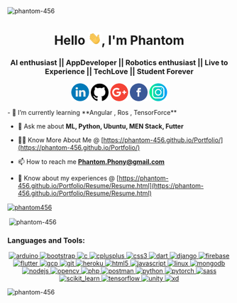 <p align="left"> <img src="https://komarev.com/ghpvc/?username=phantom-456&label=Profile%20views&color=0e75b6&style=flat" alt="phantom-456" /> </p>

<h1 align="center">Hello <img src="https://raw.githubusercontent.com/ABSphreak/ABSphreak/master/gifs/Hi.gif" width="30px">, I'm Phantom</h1>
<h3 align="center">AI enthusiast || AppDeveloper || Robotics enthusiast || Live to Experience || TechLove || Student Forever</h3>
<p align = "center">
<a href="https://www.linkedin.com/in/ashiqfmohammed/"><img src="https://github.com/Phantom-456/Phantom-456/blob/master/logos/linkedin.png" width="40" /></a>
<a href="https://github.com/Phantom-456"><img src="https://github.com/Phantom-456/Phantom-456/blob/master/logos/github-logo.png" width="40" /></a>
<a href="mailto:phantom.phony@gmail.com"><img src="https://github.com/Phantom-456/Phantom-456/blob/master/logos/google-plus.png" width="40" /></a>
<a href="https://www.facebook.com/ashiq.7524"><img src="https://github.com/Phantom-456/Phantom-456/blob/master/logos/facebook.png" width="40" /></a>
<a href="https://www.instagram.com/Phantom__Pharaoh"><img src="https://github.com/Phantom-456/Phantom-456/blob/master/logos/instagram.png" width="40" /></a>
</p>
- 🌱 I’m currently learning **Angular , Ros , TensorForce**

- 💬 Ask me about **ML, Python, Ubuntu, MEN Stack, Futter**

- 👨‍💻 Know More About Me @ [https://phantom-456.github.io/Portfolio/](https://phantom-456.github.io/Portfolio/)

- 📫 How to reach me **Phantom.Phony@gmail.com**

- 📄 Know about my experiences @ [https://phantom-456.github.io/Portfolio/Resume/Resume.html](https://phantom-456.github.io/Portfolio/Resume/Resume.html)


<p align="left">
<a href="https://dev.to/phantom456" target="blank"><img align="center" src="https://cdn.jsdelivr.net/npm/simple-icons@3.0.1/icons/dev-dot-to.svg" alt="phantom456" height="30" width="40" /></a>
</p>


<p>&nbsp;<img align="center" src="https://github-readme-stats.vercel.app/api?username=phantom-456&show_icons=true&locale=en" alt="phantom-456" /></p>


<h3 align="left">Languages and Tools:</h3>
<p align="center"> <a href="https://www.arduino.cc/" target="_blank"> <img src="https://cdn.worldvectorlogo.com/logos/arduino-1.svg" alt="arduino" width="40" height="40"/> </a> <a href="https://getbootstrap.com" target="_blank"> <img src="https://devicons.github.io/devicon/devicon.git/icons/bootstrap/bootstrap-plain.svg" alt="bootstrap" width="40" height="40"/> </a> <a href="https://www.cprogramming.com/" target="_blank"> <img src="https://devicons.github.io/devicon/devicon.git/icons/c/c-original.svg" alt="c" width="40" height="40"/> </a> <a href="https://www.w3schools.com/cpp/" target="_blank"> <img src="https://devicons.github.io/devicon/devicon.git/icons/cplusplus/cplusplus-original.svg" alt="cplusplus" width="40" height="40"/> </a> <a href="https://www.w3schools.com/css/" target="_blank"> <img src="https://devicons.github.io/devicon/devicon.git/icons/css3/css3-original-wordmark.svg" alt="css3" width="40" height="40"/> </a> <a href="https://dart.dev" target="_blank"> <img src="https://www.vectorlogo.zone/logos/dartlang/dartlang-icon.svg" alt="dart" width="40" height="40"/> </a> <a href="https://www.djangoproject.com/" target="_blank"> <img src="https://devicons.github.io/devicon/devicon.git/icons/django/django-original.svg" alt="django" width="40" height="40"/> </a> <a href="https://firebase.google.com/" target="_blank"> <img src="https://www.vectorlogo.zone/logos/firebase/firebase-icon.svg" alt="firebase" width="40" height="40"/> </a> <a href="https://flutter.dev" target="_blank"> <img src="https://www.vectorlogo.zone/logos/flutterio/flutterio-icon.svg" alt="flutter" width="40" height="40"/> </a> <a href="https://cloud.google.com" target="_blank"> <img src="https://www.vectorlogo.zone/logos/google_cloud/google_cloud-icon.svg" alt="gcp" width="40" height="40"/> </a> <a href="https://git-scm.com/" target="_blank"> <img src="https://www.vectorlogo.zone/logos/git-scm/git-scm-icon.svg" alt="git" width="40" height="40"/> </a> <a href="https://heroku.com" target="_blank"> <img src="https://www.vectorlogo.zone/logos/heroku/heroku-icon.svg" alt="heroku" width="40" height="40"/> </a> <a href="https://www.w3.org/html/" target="_blank"> <img src="https://devicons.github.io/devicon/devicon.git/icons/html5/html5-original-wordmark.svg" alt="html5" width="40" height="40"/> </a> <a href="https://developer.mozilla.org/en-US/docs/Web/JavaScript" target="_blank"> <img src="https://devicons.github.io/devicon/devicon.git/icons/javascript/javascript-original.svg" alt="javascript" width="40" height="40"/> </a> <a href="https://www.linux.org/" target="_blank"> <img src="https://devicons.github.io/devicon/devicon.git/icons/linux/linux-original.svg" alt="linux" width="40" height="40"/> </a> <a href="https://www.mongodb.com/" target="_blank"> <img src="https://devicons.github.io/devicon/devicon.git/icons/mongodb/mongodb-original-wordmark.svg" alt="mongodb" width="40" height="40"/> </a> <a href="https://nodejs.org" target="_blank"> <img src="https://devicons.github.io/devicon/devicon.git/icons/nodejs/nodejs-original-wordmark.svg" alt="nodejs" width="40" height="40"/> </a> <a href="https://opencv.org/" target="_blank"> <img src="https://www.vectorlogo.zone/logos/opencv/opencv-icon.svg" alt="opencv" width="40" height="40"/> </a> <a href="https://www.php.net" target="_blank"> <img src="https://devicons.github.io/devicon/devicon.git/icons/php/php-original.svg" alt="php" width="40" height="40"/> </a> <a href="https://postman.com" target="_blank"> <img src="https://www.vectorlogo.zone/logos/getpostman/getpostman-icon.svg" alt="postman" width="40" height="40"/> </a> <a href="https://www.python.org" target="_blank"> <img src="https://devicons.github.io/devicon/devicon.git/icons/python/python-original.svg" alt="python" width="40" height="40"/> </a> <a href="https://pytorch.org/" target="_blank"> <img src="https://www.vectorlogo.zone/logos/pytorch/pytorch-icon.svg" alt="pytorch" width="40" height="40"/> </a> <a href="https://sass-lang.com" target="_blank"> <img src="https://devicons.github.io/devicon/devicon.git/icons/sass/sass-original.svg" alt="sass" width="40" height="40"/> </a> <a href="https://scikit-learn.org/" target="_blank"> <img src="https://upload.wikimedia.org/wikipedia/commons/0/05/Scikit_learn_logo_small.svg" alt="scikit_learn" width="40" height="40"/> </a> <a href="https://www.tensorflow.org" target="_blank"> <img src="https://www.vectorlogo.zone/logos/tensorflow/tensorflow-icon.svg" alt="tensorflow" width="40" height="40"/> </a> <a href="https://unity.com/" target="_blank"> <img src="https://www.vectorlogo.zone/logos/unity3d/unity3d-icon.svg" alt="unity" width="40" height="40"/> </a> <a href="https://www.adobe.com/products/xd.html" target="_blank"> <img src="https://cdn.worldvectorlogo.com/logos/adobe-xd.svg" alt="xd" width="40" height="40"/> </a> </p>


<p align = "center"><img align="left" src="https://github-readme-stats.vercel.app/api/top-langs?username=phantom-456&show_icons=true&locale=en&layout=compact" alt="phantom-456" /></p>

